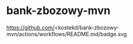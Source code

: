# bank-zbozowy-mvn
https://github.com/<kostekd/bank-zbozowy-mvn/actions/workflows/README.md/badge.svg
